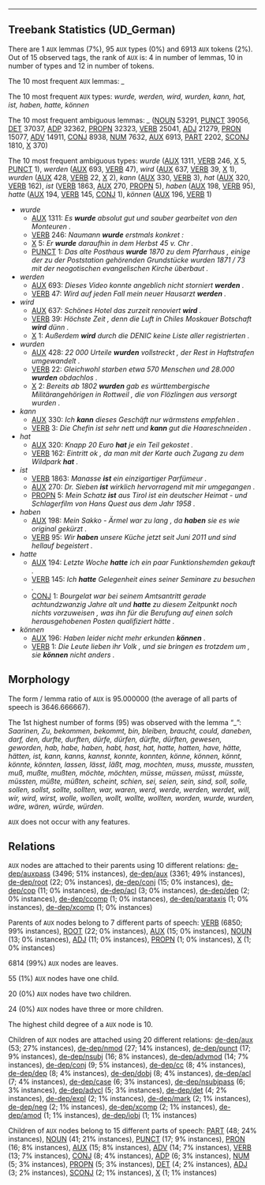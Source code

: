 

--------------------------------------------------------------------------------

## Treebank Statistics (UD_German)

There are 1 `AUX` lemmas (7%), 95 `AUX` types (0%) and 6913 `AUX` tokens (2%).
Out of 15 observed tags, the rank of `AUX` is: 4 in number of lemmas, 10 in number of types and 12 in number of tokens.

The 10 most frequent `AUX` lemmas: <em>_</em>

The 10 most frequent `AUX` types:  <em>wurde, werden, wird, wurden, kann, hat, ist, haben, hatte, können</em>

The 10 most frequent ambiguous lemmas: <em>_</em> ([NOUN]() 53291, [PUNCT]() 39056, [DET]() 37037, [ADP]() 32362, [PROPN]() 32323, [VERB]() 25041, [ADJ]() 21279, [PRON]() 15077, [ADV]() 14911, [CONJ]() 8938, [NUM]() 7632, [AUX]() 6913, [PART]() 2202, [SCONJ]() 1810, [X]() 370)

The 10 most frequent ambiguous types:  <em>wurde</em> ([AUX]() 1311, [VERB]() 246, [X]() 5, [PUNCT]() 1), <em>werden</em> ([AUX]() 693, [VERB]() 47), <em>wird</em> ([AUX]() 637, [VERB]() 39, [X]() 1), <em>wurden</em> ([AUX]() 428, [VERB]() 22, [X]() 2), <em>kann</em> ([AUX]() 330, [VERB]() 3), <em>hat</em> ([AUX]() 320, [VERB]() 162), <em>ist</em> ([VERB]() 1863, [AUX]() 270, [PROPN]() 5), <em>haben</em> ([AUX]() 198, [VERB]() 95), <em>hatte</em> ([AUX]() 194, [VERB]() 145, [CONJ]() 1), <em>können</em> ([AUX]() 196, [VERB]() 1)


* <em>wurde</em>
  * [AUX]() 1311: <em>Es <b>wurde</b> absolut gut und sauber gearbeitet von den Monteuren .</em>
  * [VERB]() 246: <em>Naumann <b>wurde</b> erstmals konkret :</em>
  * [X]() 5: <em>Er <b>wurde</b> daraufhin in dem Herbst 45 v. Chr .</em>
  * [PUNCT]() 1: <em>Das alte Posthaus <b>wurde</b> 1870 zu dem Pfarrhaus , einige der zu der Poststation gehörenden Grundstücke wurden 1871 / 73 mit der neogotischen evangelischen Kirche überbaut .</em>
* <em>werden</em>
  * [AUX]() 693: <em>Dieses Video konnte angeblich nicht storniert <b>werden</b> .</em>
  * [VERB]() 47: <em>Wird auf jeden Fall mein neuer Hausarzt <b>werden</b> .</em>
* <em>wird</em>
  * [AUX]() 637: <em>Schönes Hotel das zurzeit renoviert <b>wird</b> .</em>
  * [VERB]() 39: <em>Höchste Zeit , denn die Luft in Chiles Moskauer Botschaft <b>wird</b> dünn .</em>
  * [X]() 1: <em>Außerdem <b>wird</b> durch die DENIC keine Liste aller registrierten .</em>
* <em>wurden</em>
  * [AUX]() 428: <em>22 000 Urteile <b>wurden</b> vollstreckt , der Rest in Haftstrafen umgewandelt .</em>
  * [VERB]() 22: <em>Gleichwohl starben etwa 570 Menschen und 28.000 <b>wurden</b> obdachlos .</em>
  * [X]() 2: <em>Bereits ab 1802 <b>wurden</b> gab es württembergische Militärangehörigen in Rottweil , die von Flözlingen aus versorgt wurden .</em>
* <em>kann</em>
  * [AUX]() 330: <em>Ich <b>kann</b> dieses Geschäft nur wärmstens empfehlen .</em>
  * [VERB]() 3: <em>Die Chefin ist sehr nett und <b>kann</b> gut die Haareschneiden .</em>
* <em>hat</em>
  * [AUX]() 320: <em>Knapp 20 Euro <b>hat</b> je ein Teil gekostet .</em>
  * [VERB]() 162: <em>Eintritt ok , da man mit der Karte auch Zugang zu dem Wildpark <b>hat</b> .</em>
* <em>ist</em>
  * [VERB]() 1863: <em>Manasse <b>ist</b> ein einzigartiger Parfümeur .</em>
  * [AUX]() 270: <em>Dr. Sieben <b>ist</b> wirklich hervorragend mit mir umgegangen .</em>
  * [PROPN]() 5: <em>Mein Schatz <b>ist</b> aus Tirol ist ein deutscher Heimat - und Schlagerfilm von Hans Quest aus dem Jahr 1958 .</em>
* <em>haben</em>
  * [AUX]() 198: <em>Mein Sakko - Ärmel war zu lang , da <b>haben</b> sie es wie original gekürzt .</em>
  * [VERB]() 95: <em>Wir <b>haben</b> unsere Küche jetzt seit Juni 2011 und sind hellauf begeistert .</em>
* <em>hatte</em>
  * [AUX]() 194: <em>Letzte Woche <b>hatte</b> ich ein paar Funktionshemden gekauft .</em>
  * [VERB]() 145: <em>Ich <b>hatte</b> Gelegenheit eines seiner Seminare zu besuchen .</em>
  * [CONJ]() 1: <em>Bourgelat war bei seinem Amtsantritt gerade achtundzwanzig Jahre alt und <b>hatte</b> zu diesem Zeitpunkt noch nichts vorzuweisen , was ihn für die Berufung auf einen solch herausgehobenen Posten qualifiziert hätte .</em>
* <em>können</em>
  * [AUX]() 196: <em>Haben leider nicht mehr erkunden <b>können</b> .</em>
  * [VERB]() 1: <em>Die Leute lieben ihr Volk , und sie bringen es trotzdem um , sie <b>können</b> nicht anders .</em>

## Morphology

The form / lemma ratio of `AUX` is 95.000000 (the average of all parts of speech is 3646.666667).

The 1st highest number of forms (95) was observed with the lemma “_”: <em>Saarinen, Zu, bekommen, bekommt, bin, bleiben, braucht, could, daneben, darf, den, durfte, durften, dürfe, dürfen, dürfte, dürften, gewesen, geworden, hab, habe, haben, habt, hast, hat, hatte, hatten, have, hätte, hätten, ist, kann, kanns, kannst, konnte, konnten, könne, können, könnt, könnte, könnten, lassen, lässt, läßt, mag, mochten, muss, musste, mussten, muß, mußte, mußten, möchte, möchten, müsse, müssen, müsst, müsste, müssten, müßte, müßten, scheint, schien, sei, seien, sein, sind, soll, solle, sollen, sollst, sollte, sollten, war, waren, werd, werde, werden, werdet, will, wir, wird, wirst, wolle, wollen, wollt, wollte, wollten, worden, wurde, wurden, wäre, wären, würde, würden</em>.

`AUX` does not occur with any features.


## Relations

`AUX` nodes are attached to their parents using 10 different relations: [de-dep/auxpass]() (3496; 51% instances), [de-dep/aux]() (3361; 49% instances), [de-dep/root]() (22; 0% instances), [de-dep/conj]() (15; 0% instances), [de-dep/cop]() (11; 0% instances), [de-dep/acl]() (3; 0% instances), [de-dep/dep]() (2; 0% instances), [de-dep/ccomp]() (1; 0% instances), [de-dep/parataxis]() (1; 0% instances), [de-dep/xcomp]() (1; 0% instances)

Parents of `AUX` nodes belong to 7 different parts of speech: [VERB]() (6850; 99% instances), [ROOT]() (22; 0% instances), [AUX]() (15; 0% instances), [NOUN]() (13; 0% instances), [ADJ]() (11; 0% instances), [PROPN]() (1; 0% instances), [X]() (1; 0% instances)

6814 (99%) `AUX` nodes are leaves.

55 (1%) `AUX` nodes have one child.

20 (0%) `AUX` nodes have two children.

24 (0%) `AUX` nodes have three or more children.

The highest child degree of a `AUX` node is 10.

Children of `AUX` nodes are attached using 20 different relations: [de-dep/aux]() (53; 27% instances), [de-dep/nmod]() (27; 14% instances), [de-dep/punct]() (17; 9% instances), [de-dep/nsubj]() (16; 8% instances), [de-dep/advmod]() (14; 7% instances), [de-dep/conj]() (9; 5% instances), [de-dep/cc]() (8; 4% instances), [de-dep/dep]() (8; 4% instances), [de-dep/dobj]() (8; 4% instances), [de-dep/acl]() (7; 4% instances), [de-dep/case]() (6; 3% instances), [de-dep/nsubjpass]() (6; 3% instances), [de-dep/advcl]() (5; 3% instances), [de-dep/det]() (4; 2% instances), [de-dep/expl]() (2; 1% instances), [de-dep/mark]() (2; 1% instances), [de-dep/neg]() (2; 1% instances), [de-dep/xcomp]() (2; 1% instances), [de-dep/amod]() (1; 1% instances), [de-dep/iobj]() (1; 1% instances)

Children of `AUX` nodes belong to 15 different parts of speech: [PART]() (48; 24% instances), [NOUN]() (41; 21% instances), [PUNCT]() (17; 9% instances), [PRON]() (16; 8% instances), [AUX]() (15; 8% instances), [ADV]() (14; 7% instances), [VERB]() (13; 7% instances), [CONJ]() (8; 4% instances), [ADP]() (6; 3% instances), [NUM]() (5; 3% instances), [PROPN]() (5; 3% instances), [DET]() (4; 2% instances), [ADJ]() (3; 2% instances), [SCONJ]() (2; 1% instances), [X]() (1; 1% instances)

